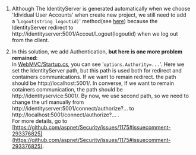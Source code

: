 1. Although The IdentityServer is generated automatically when we choose 'Idividual User Accounts' when create new project, we still need to add a '`Logout(string logoutid)`' method(see [here](https://github.com/China-WenboZhao/Develop-webapp-on-Docker/blob/master/MovieWebsite(v2.0)/IdentityServer/Controllers/AccountController.cs)) because the IdentityServer redirect to http://identityserver:5001/Accout/Logout(logoutid) when we log out from the client. 


2. In this solution, we add Authentication, **but here is one more problem remained:**  
In [WebMVC/Startup.cs](https://github.com/China-WenboZhao/Develop-webapp-on-Docker/blob/master/MovieWebsite(v2.0)/WebMVC/Startup.cs), you can see '`options.Authority=...`'. Here we set the IdentityServer path, but this path is used both for redirect and containers communications. If we want to remain redirect. the path should be http://localhost:5001/. In converse, If we want to remain cotainers communication, the path should be http://identityservice:5001/. By now, we use second  path, so we need to change the url manually from http://identityserver:5001/connect/authorize?... to http://localhost:5001/connect/authorize?... .  
For more details, go to [https://github.com/aspnet/Security/issues/1175#issuecomment-293376825](https://github.com/aspnet/Security/issues/1175#issuecomment-293376825).


